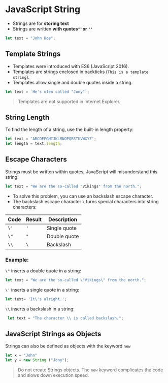 # JavaScript String
* Strings are for **storing text**
* Strings are written **with quotes`""`or `''`**
```js
let text = "John Doe";
```
## Template Strings
* Templates were introduced with ES6 (JavaScript 2016).
* Templates are strings enclosed in backticks (`This is a template string`).
* Templates allow single and double quotes inside a string.
```js
let text = `He's ofen called "Jony"`;
```
> Templates are not supported in Internet Explorer.
## String Length
To find the length of a string, use the built-in length property:
```js
let text = "ABCDEFGHIJKLMNOPQRSTUVWXYZ";
let length = text.length;
```
## Escape Characters
Strings must be written within quotes, JavaScript will misunderstand this string:
```js
let text = "We are the so-called "Vikings" from the north.";
```
* To solve this problem, you can use an backslash escape character.
* The backslash escape character `\` turns special characters into string characters:

|Code|Result|Description|
|----|------|-----------|
|`\'`|`'`|Single quote|
|`\"`|`"`|Double quote|
|`\\`|`\`|Backslash|
### Example:
`\"` inserts a double quote in a string:
```js
let text = "We are the so-called \"Vikings\" from the north."; 
```
`\'` inserts a single quote in a string:
```js
let text= 'It\'s alright.';
```
`\\` inserts a backslash in a string:
```js
 let text = "The character \\ is called backslash.";
```
## JavaScript Strings as Objects
Strings can also be defined as objects with the keyword `new`
```js
let x = "John"
let y = new String ("Jony");
```
> Do not create Strings objects. The `new` keyword complicates the code and slows down execution speed.